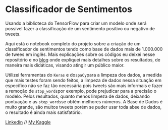 # Classificador de Sentimentos
Usando a biblioteca do TensorFlow para criar um modelo onde será possível fazer a classificação de um sentimento positivo ou negativo de tweets.

Aqui está o notebook completo do projeto sobre a criação de um classificador de sentimentos tendo como base de dados mais de 1.000.000 de twees em inglês. Mais explicações sobre os códigos eu deixei nesse repositório e no [blog](https://medium.com/@kkathy1999.kp/usando-tensorflow-para-classificar-os-sentimentos-de-tweets-fca66a6ea057) onde expliquei mais detalhes sobre os resultados, de maneira mais didáticas, visando atingir um público maior. 

Utilizei ferramentas do ``Keras`` e do`spaCy`para a limpeza dos dados, a medida que mais testes foram sendo feitos, a limpeza de dados nessa situação em específico não se faz tão necessária pois tweets são mais informais e fazer a remoção de `stop_words`por exemplo, pode prejudicar para a precisão o modelo. Pelos resultados, quanto menos limpeza de dados, deixando pontuação e as `stop_words`se obtém melhores números. A Base de Dados é muito grande, são muitos tweets porém se puder usar toda abse de dados, o resultado é ainda mais satisfatório.

[Linkedin](https://www.linkedin.com/in/katharine-pires-53b849155/) // [My Kaggle](https://www.kaggle.com/katharinepires)
